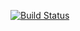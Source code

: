 [![Build Status](https://travis-ci.org/sergeyiandronov/lab06.svg?branch=master)](https://travis-ci.org/sergeyiandronov/lab06)

